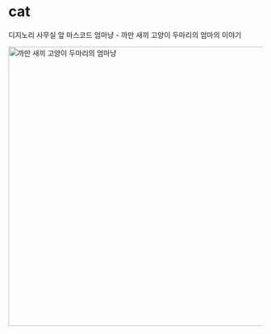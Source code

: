 # cat
디지노리 사무실 앞 마스코드 엄마냥 - 까만 새끼 고양이 두마리의 엄마의 이야기

<img width="555" alt=" 까만 새끼 고양이 두마리의 엄마냥" src="https://github.com/user-attachments/assets/b73d12f2-005d-4ae5-95ac-730b1fbd735a" />

